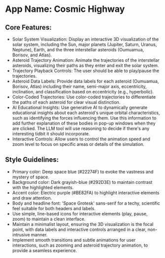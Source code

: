 # **App Name**: Cosmic Highway

## Core Features:

- Solar System Visualization: Display an interactive 3D visualization of the solar system, including the Sun, major planets (Jupiter, Saturn, Uranus, Neptune), Earth, and the three interstellar asteroids (Oumuamua, Borisov, and Atlas).
- Asteroid Trajectory Animation: Animate the trajectories of the interstellar asteroids, visualizing their paths as they enter and exit the solar system.
- Trajectory Playback Controls: The user should be able to play/pause the trajectories.
- Asteroid Data Labels: Provide data labels for each asteroid (Oumuamua, Borisov, Atlas) including their name, semi-major axis, eccentricity, inclination, and classification based on eccentricity (e.g., hyperbolic).
- Color-Coded Trajectories: Use color-coded trajectories to differentiate the paths of each asteroid for clear visual distinction.
- AI Educational Insights: Use generative AI to dynamically generate educational insights about each asteroid's unique orbital characteristics, such as identifying the forces influencing them. Use this information to add further explanation of these bodies in pop-up windows when they are clicked. The LLM tool will use reasoning to decide if there's any interesting tidbit it should incorporate.
- Interactive Controls: Allow users to control the animation speed and zoom level to focus on specific areas or details of the simulation.

## Style Guidelines:

- Primary color: Deep space blue (#22274F) to evoke the vastness and mystery of space.
- Background color: Dark grayish-blue (#292D3E) to maintain contrast with the highlighted elements.
- Accent color: Electric purple (#BE82FA) to highlight interactive elements and draw attention.
- Body and headline font: 'Space Grotesk' sans-serif for a techy, scientific feel suitable for both headers and labels.
- Use simple, line-based icons for interactive elements (play, pause, zoom) to maintain a clean interface.
- Maintain a minimalist layout, ensuring the 3D visualization is the focal point, with data labels and interactive controls arranged in a clear, non-intrusive manner.
- Implement smooth transitions and subtle animations for user interactions, such as zooming and asteroid trajectory animation, to provide a seamless experience.
